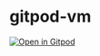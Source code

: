 # gitpod-vm



[![Open in Gitpod](https://gitpod.io/button/open-in-gitpod.svg)](https://gitpod.io/#https://github.com/v1xingyue/gitpod-vm/tree/main)

